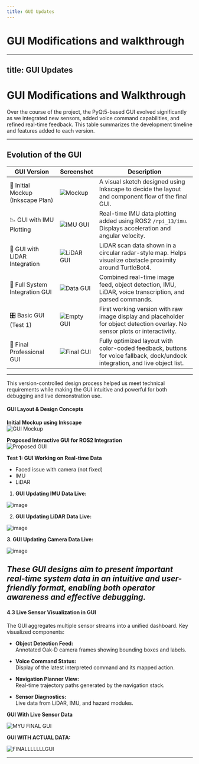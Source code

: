 ```yaml
---
title: GUI Updates
---
```


# GUI Modifications and walkthrough

---
title: GUI Updates
---

# GUI Modifications and Walkthrough

Over the course of the project, the PyQt5-based GUI evolved significantly as we integrated new sensors, added voice command capabilities, and refined real-time feedback. This table summarizes the development timeline and features added to each version.

---

## Evolution of the GUI

| **GUI Version**                        | **Screenshot**                                                                                                                                                      | **Description** |
|----------------------------------------|----------------------------------------------------------------------------------------------------------------------------------------------------------------------|-----------------|
| 🧪 Initial Mockup (Inkscape Plan)       | ![Mockup](https://github.com/user-attachments/assets/069d103c-103e-4c88-a693-fd7bdd21b459)                                                                           | A visual sketch designed using Inkscape to decide the layout and component flow of the final GUI. |
| 📉 GUI with IMU Plotting               | ![IMU GUI](https://github.com/user-attachments/assets/b1b43848-33e1-435c-b1bd-480aac67d069)                                                                           | Real-time IMU data plotting added using ROS2 `/rpi_13/imu`. Displays acceleration and angular velocity. |
| 🧭 GUI with LiDAR Integration          | ![LiDAR GUI](https://github.com/user-attachments/assets/cebbeee1-7b54-4118-8094-66bc6d0dcb0c)                                                                         | LiDAR scan data shown in a circular radar-style map. Helps visualize obstacle proximity around TurtleBot4. |
| 🧠 Full System Integration GUI         | ![Data GUI](https://github.com/user-attachments/assets/4707b81f-a5d7-4002-89ff-bbb62c0ab408)                                                                         | Combined real-time image feed, object detection, IMU, LiDAR, voice transcription, and parsed commands. |
| 🎛️ Basic GUI (Test 1)                  | ![Empty GUI](https://github.com/user-attachments/assets/0c15b374-2ac2-466d-816b-6da410848007)                                                                        | First working version with raw image display and placeholder for object detection overlay. No sensor plots or interactivity. |
| 🎯 Final Professional GUI              | ![Final GUI](https://github.com/user-attachments/assets/3e7af140-66c6-4675-96dc-92d3f298474b)                                                                         | Fully optimized layout with color-coded feedback, buttons for voice fallback, dock/undock integration, and live object list. |

---

This version-controlled design process helped us meet technical requirements while making the GUI intuitive and powerful for both debugging and live demonstration use.







#### GUI Layout & Design Concepts

**Initial Mockup using Inkscape**  
![GUI Mockup](https://github.com/user-attachments/assets/069d103c-103e-4c88-a693-fd7bdd21b459)

**Proposed Interactive GUI for ROS2 Integration**  
![Proposed GUI](https://github.com/user-attachments/assets/fb130357-8975-4d73-b05b-b7d9f37f7a61)

**Test 1: GUI Working on Real-time Data**
- Faced issue with camera (not fixed)
- IMU
- LiDAR

1. **GUI Updating IMU Data Live:**

![image](https://github.com/user-attachments/assets/b1b43848-33e1-435c-b1bd-480aac67d069)

2. **GUI Updating LiDAR Data Live:**

![image](https://github.com/user-attachments/assets/cebbeee1-7b54-4118-8094-66bc6d0dcb0c)


**3. GUI Updating Camera Data Live:**

![image](https://github.com/user-attachments/assets/07bd7b57-199c-46f4-9020-029c12635dd9)


_These GUI designs aim to present important real-time system data in an intuitive and user-friendly format, enabling both operator awareness and effective debugging._
---

#### 4.3 Live Sensor Visualization in GUI

The GUI aggregates multiple sensor streams into a unified dashboard. Key visualized components:

- **Object Detection Feed:**  
  Annotated Oak-D camera frames showing bounding boxes and labels.
  
- **Voice Command Status:**  
  Display of the latest interpreted command and its mapped action.
  
- **Navigation Planner View:**  
  Real-time trajectory paths generated by the navigation stack.
  
- **Sensor Diagnostics:**  
  Live data from LiDAR, IMU, and hazard modules.


**GUI With Live Sensor Data**

![MYU FINAL GUI](https://github.com/user-attachments/assets/8a287965-9850-4afe-82e7-7ecfd774a1b3)


**GUI WITH ACTUAL DATA:**

![FINALLLLLLLGUI](https://github.com/user-attachments/assets/3e7af140-66c6-4675-96dc-92d3f298474b)

---
